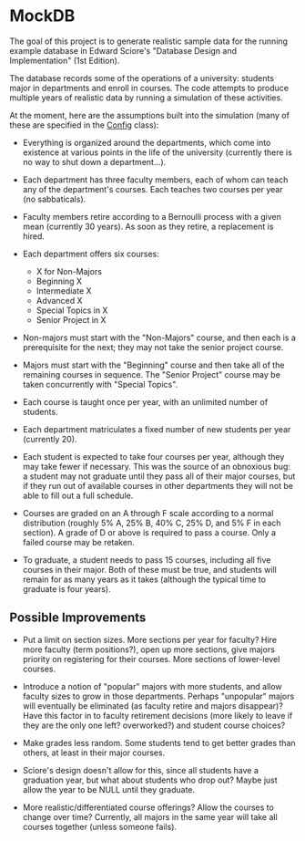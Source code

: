MockDB
======

The goal of this project is to generate realistic sample data for the running example database in
Edward Sciore's "Database Design and Implementation" (1st Edition).

The database records some of the operations of a university: students major in departments and
enroll in courses. The code attempts to produce multiple years of realistic data by running a
simulation of these activities.

At the moment, here are the assumptions built into the simulation (many of these are specified in the
[Config](src/edu/depauw/csc480/mockdb/sim/Config.java) class):

* Everything is organized around the departments, which come into existence at various points
in the life of the university (currently there is no way to shut down a department...).

* Each department has three faculty members, each of whom can teach any of the department's courses.
Each teaches two courses per year (no sabbaticals).

* Faculty members retire according to a Bernoulli process with a given mean (currently 30 years). As
soon as they retire, a replacement is hired.

* Each department offers six courses:

    - X for Non-Majors
    - Beginning X
    - Intermediate X
    - Advanced X
    - Special Topics in X
    - Senior Project in X

* Non-majors must start with the "Non-Majors" course, and then each is a prerequisite for the next;
they may not take the senior project course.

* Majors must start with the "Beginning" course and then take all of the remaining courses in sequence.
The "Senior Project" course may be taken concurrently with "Special Topics".

* Each course is taught once per year, with an unlimited number of students.

* Each department matriculates a fixed number of new students per year (currently 20).

* Each student is expected to take four courses per year, although they may take fewer if necessary. This
was the source of an obnoxious bug: a student may not graduate until they pass all of their major
courses, but if they run out of available courses in other departments they will not be able to fill out a
full schedule.

* Courses are graded on an A through F scale according to a normal distribution (roughly 5% A, 25% B, 40% C,
25% D, and 5% F in each section). A grade of D or above is required to pass a course. Only a failed course may be
retaken.

* To graduate, a student needs to pass 15 courses, including all five courses in their major. Both of these
must be true, and students will remain for as many years as it takes (although the typical time to graduate
is four years).

## Possible Improvements

* Put a limit on section sizes. More sections per year for faculty? Hire more faculty (term positions?),
open up more sections, give majors priority on registering for their courses. More sections of lower-level courses.

* Introduce a notion of "popular" majors with more students, and allow faculty sizes to grow in those departments.
Perhaps "unpopular" majors will eventually be eliminated (as faculty retire and majors disappear)? Have this
factor in to faculty retirement decisions (more likely to leave if they are the only one left? overworked?) and
student course choices?

* Make grades less random. Some students tend to get better grades than others, at least in their major courses.

* Sciore's design doesn't allow for this, since all students have a graduation year, but what about students who
drop out? Maybe just allow the year to be NULL until they graduate.

* More realistic/differentiated course offerings? Allow the courses to change over time? Currently, all majors in
the same year will take all courses together (unless someone fails).
